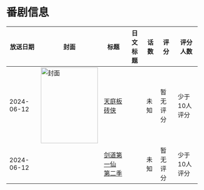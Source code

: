 # 番剧信息

|放送日期|封面|标题|日文标题|话数|评分|评分人数|
|---|---|---|---|---|---|---|
|2024-06-12|<img src="//lain.bgm.tv/pic/cover/c/d0/0d/434799_87ZZN.jpg" alt="封面" style="width:150px;height:200px;object-fit:cover;">|[天庭板砖侠](https://bangumi.tv/subject/434799)||未知|暂无评分|少于10人评分|
|2024-06-12||[剑道第一仙 第二季](https://bangumi.tv/subject/497688)||未知|暂无评分|少于10人评分|
